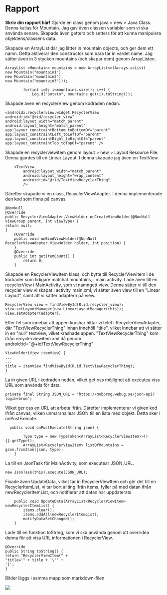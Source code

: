 
# Rapport

**Skriv din rapport här!**
Gjorde en class genom java > new > Java Class. Denna kallas för Mountain. Jag gav även classen variabler som vi ska använda senare. 
Skapade även getters och setters för att kunna manipulera  objektens/classens data.

Skapade en ArrayList där jag lätter in mountain objects, och ger dem ett namn. Detta aktiverar den constructor som bara tar in värdet name.
Jag sätter även in 3 stycken mountains (och skapar dem) genom ArrayListen.
```
ArrayList <Mountain> mountains = new ArrayList<>(Arrays.asList(
new Mountain("mountain1"),
new Mountain("mountain2"),
new Mountain("mountain3")));

        for(int i=0; i<mountains.size(); i++) {
            Log.d("potato", mountains.get(i).toString());
```
Skapade även en recyclerView genom kodraden nedan.
```
<androidx.recyclerview.widget.RecyclerView
android:id="@+id/recycler_view"
android:layout_width="match_parent"
android:layout_height="match_parent"
app:layout_constraintBottom_toBottomOf="parent"
app:layout_constraintLeft_toLeftOf="parent"
app:layout_constraintRight_toRightOf="parent"
app:layout_constraintTop_toTopOf="parent" />
```
Skapade en recyclerviewitem genom layout > new > Layout Resource File. Denna gjordes till en Linear Layout. I denna skapade jag även en TextView.
```
    <TextView
        android:layout_width="match_parent"
        android:layout_height="wrap_content"
        android:id="@+id/TextViewRecyclerThing"
        />
```
Därefter skapade vi en class, RecyclerViewAdapter. I denna implementerade den kod som finns på canvas.
```
@NonNull
@Override
public RecyclerViewAdapter.ViewHolder onCreateViewHolder(@NonNull ViewGroup parent, int viewType) {
return null;
}
    @Override
    public void onBindViewHolder(@NonNull RecyclerViewAdapter.ViewHolder holder, int position) {
    }
    @Override
    public int getItemCount() {
        return 0;
    }
```
Skapade en RecyclerViewItem klass, och bytte till RecyclerViewItem i de kodrader som tidigare matchat mountains, i main activity.
Lade även till en recyclerView i MainActivity, som vi namngett view. Denna sätter vi till den recycler view vi skapat i activity_main.xml, 
vi sätter även view till en "Linear Layout", samt att vi sätter adaptern på view.
```
RecyclerView view = findViewById(R.id.recycler_view);
view.setLayoutManager(new LinearLayoutManager(this));
view.setAdapter(adapter);
```
Efter fel som innebar att appen krashar hittar vi felet i RecyclerViewAdapter, där "TextViewRecyclerThing" innan innehöll "title", vilket
innebar att vi sätter in en "null" textview, vilket krashade appen. "TextViewRecyclerThing" kom ifrån recyclerviewitem.xml då genom
android:id="@+id/TextViewRecyclerThing"
```
ViewHolder(View itemView) {
...
...
title = itemView.findViewById(R.id.TextViewRecyclerThing);
}
```
La in given URL i kodraden nedan, vilket get oss möjlighet att executea viss URL som används för data.
```
private final String JSON_URL = "https://mobprog.webug.se/json-api?login=brom";
```
Vilket ger oss en URL att arbeta ifrån. Därefter implementerar vi given kod ifrån canvas, vilken unmarshallear
JSON till en lista med objekt. Detta sker i onPostExecute.
```
  public void onPostExecute(String json) {
       ...
        Type type = new TypeToken<ArrayList<RecyclerViewItem>>(){}.getType();
        ArrayList<RecyclerViewItem> listOfMountains = gson.fromJson(json, type);
    }
```
La till en JsonTask för MainActivity, som executear JSON_URL.
```
new JsonTask(this).execute(JSON_URL);
```
Fixade även UpdateData, vilket tar in RecyclerViewItem och gör det till en RecyclerItemList,
vi tar bort allting ifrån items, fyller på med datan ifrån newRecyclerItemList, och notifierar att 
datan har uppdaterats.
```
    public void UpdateData(ArrayList<RecyclerViewItem> newRecyclerItemList) {
        items.clear();
        items.addAll(newRecyclerItemList);
        notifyDataSetChanged();
    }
```
Lade till en funktion toString, som vi ska använda genom att overridea denna för att visa URL informationen i RecyclerView.
```
@Override
public String toString() {
return "RecyclerViewItem{" +
"title='" + title + '\'' +
'}';
}
```
Bilder läggs i samma mapp som markdown-filen.

![](android.png)
